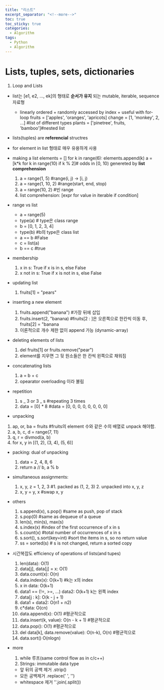 ```yaml
---
title: "리스트"
excerpt_separator: "<!--more-->"
toc: true
toc_sticky: true
categories:
  - Algorithm
tags:
  - Python
  - Algorithm
---
```


# Lists, tuples, sets, dictionaries

1. Loop and Lists

- list는 [e1, e2, ..., ek]의 형태로 **순서가 유지** 되는 mutable, iterable, sequence 자료형

  - linearly ordered + randomly accessed by index + useful with for-loop
    fruits = ['apples', 'oranges', 'apricots]
    change = [1, 'monkey', 2, ...] #list of different types
    plants = ['pinetree', fruits, 'bamboo']#nested list

- lists(tuples) are **referencial** structres

- for element in list 형태로 매우 유용하게 사용

- making a list
  elements = []
  for k in range(6):
  elements.append(k)
  a = [k*k for k in range(10) if k % 2]# odds in [0, 10) genereted by **list comprehension**

  1. a = range(1, 5) #range(i, j) -> [i, j)
  2. a = range(1, 10, 2) #range(start, end, stop)
  3. a = range(10, 2) #빈 range
  4. list comprehension: [expr for value in iterable if condition]

- range vs list

  - a = range(5)
  - type(a) # type은 class range
  - b = [0, 1, 2, 3, 4]
  - type(b) #b의 type은 class list
  - a == b #False
  - c = list(a)
  - b == c #true

- membership

  1. x in s: True if x is in s, else False
  2. x not in s: True if x is not in s, else False

- updating list

  1. fruits[1] = "pears"

- inserting a new element

  1. fruits.append("banana") #가장 뒤에 삽입
  2. fruits.insert(2, "banana) #fruits[2 : ]은 오른쪽으로 한칸씩 이동 후, fruits[2] = "banana
  3. 이론적으로 개수 제한 없이 append 가능 (dynamic-array)

- deleting elements of lists

  1. del fruits[1] or fruits.remove("pear")
  2. element를 지우면 그 뒷 원소들은 한 칸씩 왼쪽으로 채워짐

- concatenating lists

  1. a = b + c
  2. opearator overloading 이라 불림

- repetition

  1. s _ 3 or 3 _ s #repeating 3 times
  2. data = [0] \* 8 #data = [0, 0, 0, 0, 0, 0, 0, 0]

- unpacking

1.  ap, or, ba = fruits #fruits의 element 수와 같은 수의 배열로 unpack 해야함.
2.  a, b, c, d = range(7, 11)
3.  q, r = divmod(a, b)
4.  for x, y in [(1, 2), (3, 4), (5, 6)]

- packing: dual of unpacking
  1. data = 2, 4, 8, 6
  2. return a // b, a % b
- simultaneous assignments:

  1. x, y, z = 1, 2, 3 #1. packed as (1, 2, 3) 2. unpacked into x, y, z
  2. x, y = y, x #swap x, y

- others

  1. s.append(x), s.pop() #same as push, pop of stack
  2. s.pop(0) #same as dequeue of a queue
  3. len(s), min(s), max(s)
  4. s.index(x) #index of the first occurrence of x in s
  5. s.count(x) #total number of occurrences of x in s
  6. s.sort(), s.sort(key=int) #sort the items in s, so no return value
  7. ss = sorted(s) # s is not changed, return a sorted copy

- 시간복잡도 efficiency of operations of lists(and tupes)

  1. len(data): O(1)
  2. data[j], data[j] = x: O(1)
  3. data.count(x): O(n)
  4. data.index(x): O(k+1) #k는 x의 index
  5. x in data: O(k+1)
  6. data1 == (!=, >=, ...) data2: O(k+1) k는 왼쪽 index
  7. data[j : k]: O(k - j + 1)
  8. data1 + data2: O(n1 + n2)
  9. c\*data: O(cn)
  10. data.append(x): O(1) #평균적으로
  11. data.insert(k, value): O(n - k + 1) #평균적으로
  12. data.pop(): O(1) #평균적으로
  13. del data[k], data.remove(value): O(n-k), O(n) #평균적으로
  14. data.sort() O(nlogn)

- more
  1. while 루프(same control flow as in c/c++)
  2. Strings: immutable data type
  - 앞 뒤의 공백 제거 .strip()
  - 모든 공백제거 .replace(' ', '')
  - whitespace 제거 ''.join(.split())
